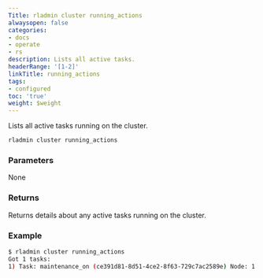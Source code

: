 ```yaml
---
Title: rladmin cluster running_actions
alwaysopen: false
categories:
- docs
- operate
- rs
description: Lists all active tasks.
headerRange: '[1-2]'
linkTitle: running_actions
tags:
- configured
toc: 'true'
weight: $weight
---
```


Lists all active tasks running on the cluster.

```sh
rladmin cluster running_actions
```

### Parameters

None

### Returns

Returns details about any active tasks running on the cluster. 

### Example

```sh
$ rladmin cluster running_actions
Got 1 tasks:
1) Task: maintenance_on (ce391d81-8d51-4ce2-8f63-729c7ac2589e) Node: 1 Status: running
```